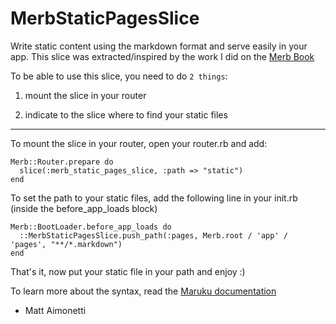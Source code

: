 # MerbStaticPagesSlice

Write static content using the markdown format and serve easily in your app.
This slice was extracted/inspired by the work I did on the [Merb Book](http://github/com/mattetti/merb-book)


To be able to use this slice, you need to do ``2 things``:

1. mount the slice in your router

2. indicate to the slice where to find your static files


----

To mount the slice in your router, open your router.rb and add:

    Merb::Router.prepare do
      slice(:merb_static_pages_slice, :path => "static")
    end

To set the path to your static files, add the following line in your init.rb (inside the before\_app\_loads block)

    Merb::BootLoader.before_app_loads do
      ::MerbStaticPagesSlice.push_path(:pages, Merb.root / 'app' / 'pages', "**/*.markdown")
    end
    
That's it, now put your static file in your path and enjoy :)

To learn more about the syntax, read the [Maruku documentation](http://maruku.rubyforge.org/maruku.html)

- Matt Aimonetti